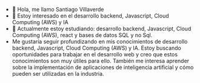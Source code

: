 - 👋 Hola, me llamo Santiago Villaverde
- 👀 Estoy interesado en el desarrollo backend, Javascript, Cloud Computing (AWS) y IA
- 🌱 Actualmente estoy estudiando: desarrollo backend, Javascript, Cloud Computing (AWS), react y bases de datos SQL y no Sql.
- Me gustaría seguir profundizando en mis conocimientos de desarrollo backend, Javascript, Cloud Computing (AWS) y IA. Estoy buscando oportunidades para trabajar en el     desarrollo web y creo que estos conocimientos son muy útiles para ello. También me interesa aprender sobre la implementación de aplicaciones de inteligencia artificial   y cómo pueden ser utilizadas en la industria.
